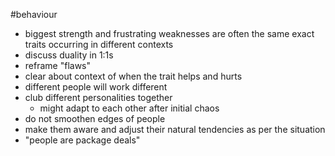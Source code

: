 #behaviour 

- biggest strength and frustrating weaknesses are often the same exact traits occurring in different contexts
- discuss duality in 1:1s
- reframe "flaws"
- clear about context of when the trait helps and hurts
- different people will work different
- club different personalities together
	- might adapt to each other after initial chaos
- do not smoothen edges of people
- make them aware and adjust their natural tendencies as per the situation
- "people are package deals"